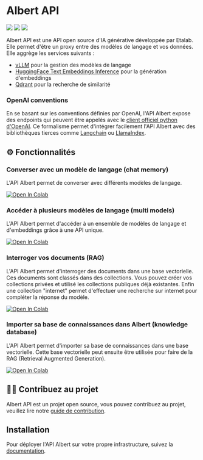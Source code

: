 # Albert API
![](https://img.shields.io/badge/python-3.12-green) ![](https://img.shields.io/badge/vLLM-v0.5.5-blue) ![](https://img.shields.io/badge/HuggingFace%20Text%20Embeddings%20Inference-1.5-red)

Albert API est une API open source d'IA générative développée par Etalab. Elle permet d'être un proxy entre des modèles de langage et vos données. Elle aggrège les services suivants :
- [vLLM](https://github.com/vllm-project/vllm) pour la gestion des modèles de langage
- [HuggingFace Text Embeddings Inference](https://github.com/huggingface/text-embeddings-inference) pour la génération d'embeddings
- [Qdrant](https://qdrant.tech/) pour la recherche de similarité

### OpenAI conventions

En se basant sur les conventions définies par OpenAI, l'API Albert expose des endpoints qui peuvent être appelés avec le [client officiel python d'OpenAI](https://github.com/openai/openai-python/tree/main). Ce formalisme permet d'intégrer facilement l'API Albert avec des bibliothèques tierces comme [Langchain](https://www.langchain.com/) ou [LlamaIndex](https://www.llamaindex.ai/).

## ⚙️ Fonctionnalités

### Converser avec un modèle de langage (chat memory)

L'API Albert permet de converser avec différents modèles de langage.

<a target="_blank" href="https://colab.research.google.com/github/etalab-ia/albert-api/blob/main/docs/tutorials/chat_completions.ipynb">
  <img src="https://colab.research.google.com/assets/colab-badge.svg" alt="Open In Colab"/>
</a>

### Accéder à plusieurs modèles de langage (multi models)

L'API Albert permet d'accéder à un ensemble de modèles de langage et d'embeddings grâce à une API unique.

<a target="_blank" href="https://colab.research.google.com/github/etalab-ia/albert-api/blob/main/docs/tutorials/models.ipynb">
  <img src="https://colab.research.google.com/assets/colab-badge.svg" alt="Open In Colab"/>
</a>

### Interroger vos documents (RAG)

L'API Albert permet d'interroger des documents dans une base vectorielle. Ces documents sont classés dans des collections. Vous pouvez créer vos collections privées et utilisé les collections publiques déjà existantes. Enfin une collection "internet" permet d'effectuer une recherche sur internet pour compléter la réponse du modèle.

<a target="_blank" href="https://colab.research.google.com/github/etalab-ia/albert-api/blob/main/docs/tutorials/retrival_augmented_generation.ipynb">
  <img src="https://colab.research.google.com/assets/colab-badge.svg" alt="Open In Colab"/>
</a>

### Importer sa base de connaissances dans Albert (knowledge database)

L'API Albert permet d'importer sa base de connaissances dans une base vectorielle. Cette base vectorielle peut ensuite être utilisée pour faire de la RAG (Retrieval Augmented Generation).

<a target="_blank" href="https://colab.research.google.com/github/etalab-ia/albert-api/blob/main/docs/tutorials/import_knowledge_database.ipynb">
  <img src="https://colab.research.google.com/assets/colab-badge.svg" alt="Open In Colab"/>
</a>

## 🧑‍💻 Contribuez au projet

Albert API est un projet open source, vous pouvez contribuez au projet, veuillez lire notre [guide de contribution](./CONTRIBUTING.md).

## Installation

Pour déployer l'API Albert sur votre propre infrastructure, suivez la [documentation](./docs/deployment.md).